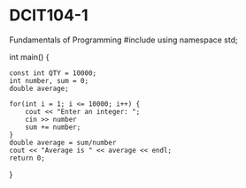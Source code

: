 # DCIT104-1
Fundamentals of Programming 
#include <iostream>
using namespace std;

int main() {
    
    const int QTY = 10000;
    int number, sum = 0;
    double average; 

    for(int i = 1; i <= 10000; i++) {
        cout << "Enter an integer: ";
        cin >> number
        sum += number;
    }
    double average = sum/number 
    cout << "Average is " << average << endl;
    return 0;   

}
